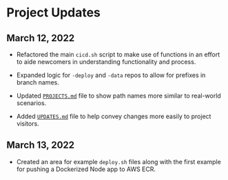 # Project Updates

## March 12, 2022  

* Refactored the main `cicd.sh` script to make use of functions in an effort to aide newcomers in understanding functionality and process.

* Expanded logic for `-deploy` and `-data` repos to allow for prefixes in branch names.

* Updated [`PROJECTS.md`](./PROJECTS.md) file to show path names more similar to real-world scenarios.

* Added [`UPDATES.md`](./UPDATES.md) file to help convey changes more easily to project visitors.

## March 13, 2022  

* Created an area for example `deploy.sh` files along with the first example for pushing a Dockerized Node app to AWS ECR.  